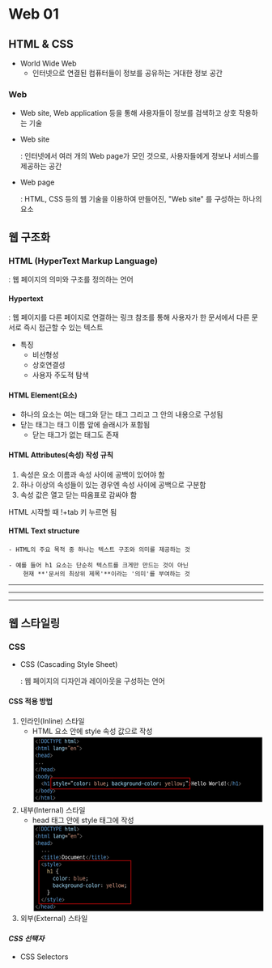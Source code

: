 # Web 01
## HTML & CSS

- World Wide Web
    - 인터넷으로 연결된 컴퓨터들이 정보를 공유하는 거대한 정보 공간

###  Web
- Web site, Web application 등을 통해 사용자들이 정보를 검색하고 상호 작용하는 기술

-  Web site

    : 인터넷에서 여러 개의  Web page가 모인 것으로, 사용자들에게 정보나 서비스를 제공하는 공간

- Web page

    : HTML, CSS 등의 웹 기술을 이용하여 만들어진, "Web site" 를 구성하는 하나의 요소

## 웹 구조화

### HTML (HyperText Markup Language)

: 웹 페이지의 의미와 구조를 정의하는 언어

#### Hypertext 

: 웹 페이지를 다른 페이지로 연결하는 링크
    참조를 통해 사용자가 한 문서에서 다른 문서로 즉시 접근할 수 있는 텍스트


- 특징 
    - 비선형성
    - 상호연결성
    - 사용자 주도적 탐색


#### HTML Element(요소)
- 하나의 요소는 여는 태그와 닫는 태그 그리고 그 안의 내용으로 구성됨
- 닫는 태그는 태그 이름 앞에 슬래시가 포함됨
    - 닫는 태그가 없는 태그도 존재

#### HTML Attributes(속성) 작성 규칙
1. 속성은 요소 이름과 속성 사이에 공백이 있어야 함
2. 하나 이상의 속성들이 있는 경우엔 속성 사이에 공백으로 구분함
3. 속성 값은 열고 닫는 따옴표로 감싸야 함


HTML 시작할 때 !+tab 키 누르면 됨


#### HTML Text structure
    - HTML의 주요 목적 중 하나는 텍스트 구조와 의미를 제공하는 것

<!-- - <h1>Heading</h> -->
    - 예를 들어 h1 요소는 단순히 텍스트를 크게만 만드는 것이 아닌
        현재 **'문서의 최상위 제목'**이라는 '의미'를 부여하는 것
        

---
---
---

## 웹 스타일링
### CSS

- CSS (Cascading Style Sheet)
    
    : 웹 페이지의 디자인과 레이아웃을 구성하는 언어

#### CSS 적용 방법
1. 인라인(Inline) 스타일
    - HTML 요소 안에 style 속성 값으로 작성
    ![alt text](image.png)
2. 내부(Internal) 스타일
    - head 태그 안에 style 태그에 작성
    ![alt text](image-1.png)
3. 외부(External) 스타일


#### ***CSS 선택자***

- CSS Selectors



